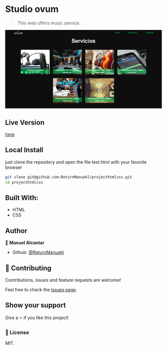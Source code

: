 # Studio ovum

> This web offers music service.

![Screenshot](https://raw.githubusercontent.com/ReturnManuekl/projecthtmlcss/54a1a707602203dee2c76b9268d935f539c1e85e/Captura.PNG)


## Live Version

[here](https://ReturnManuekl.github.io/projecthtmlcss)

## Local Install

just clone the repository and open the file test.html with your favorite browser

```sh
git clone git@github.com:ReturnManuekl/projecthtmlcss.git
cd projecthtmlcss
```


## Built With:

- HTML
- CSS

## Author

👤 **Manuel Alcantar**

- Github: [@ReturnManuekl](https://github.com/ReturnManuekl)

## 🤝 Contributing

Contributions, issues and feature requests are welcome!

Feel free to check the [issues page](https://github.com/ReturnManuekl/Carwash/issues).

## Show your support

Give a ⭐️ if you like this project!


### 📝 License

MIT.
